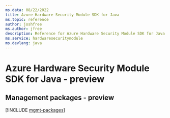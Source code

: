 ```yaml
---
ms.data: 08/22/2022
title: Azure Hardware Security Module SDK for Java
ms.topic: reference
author: joshfree
ms.author: jfree
description: Reference for Azure Hardware Security Module SDK for Java
ms.service: hardwaresecuritymodule
ms.devlang: java
---
```

# Azure Hardware Security Module SDK for Java - preview

## Management packages - preview
[!INCLUDE [mgmt-packages](hardware-security-module-mgmt-index.md)]